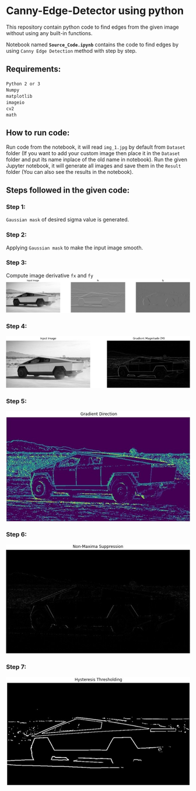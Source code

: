 # Canny-Edge-Detector using python
This repository contain python code to find edges from the given image without using any built-in functions.

Notebook named **`Source_Code.ipynb`** contains the code to find edges by using `Canny Edge Detection` method with step by step.

## Requirements:
`Python 2 or 3`\
`Numpy`\
`matplotlib`\
`imageio`\
`cv2`\
`math`

## How to run code:
Run code from the notebook, it will read `img_1.jpg` by default from `Dataset` folder (If you want to add your custom image then place it in the `Dataset` 
folder and put its name inplace of the old name in notebook).
Run the given Jupyter notebook, it will generate all images and save them in the `Result` folder (You can also see the results in the notebook).

## Steps followed in the given code:
### Step 1:
`Gaussian mask` of desired sigma value is generated.
### Step 2:
Applying `Gaussian mask` to make the input image smooth.
### Step 3:
Compute image derivative `fx` and `fy`
![image text](https://github.com/Mubashir-ul-Islam/Canny-Edge-Detector/blob/main/Readme%20Images/plot_1.jpg)
### Step 4:
![image text](https://github.com/Mubashir-ul-Islam/Canny-Edge-Detector/blob/main/Readme%20Images/plot_2.jpg)
### Step 5:


![image text](https://github.com/Mubashir-ul-Islam/Canny-Edge-Detector/blob/main/Readme%20Images/plot_3.jpg)
### Step 6:


![image text](https://github.com/Mubashir-ul-Islam/Canny-Edge-Detector/blob/main/Readme%20Images/plot_4.jpg)
### Step 7:


![image text](https://github.com/Mubashir-ul-Islam/Canny-Edge-Detector/blob/main/Readme%20Images/plot_5.jpg)


